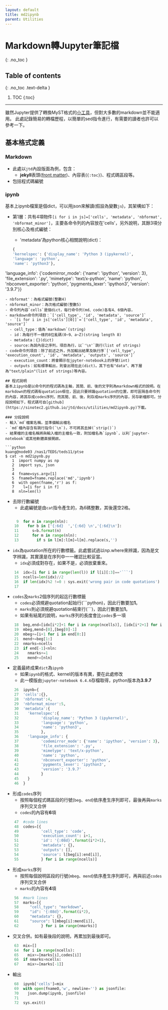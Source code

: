 ```yaml
---
layout: default
title: md2ipynb
parent: Utilities
---
```


# Markdown轉Jupyter筆記檔
{: .no_toc }

## Table of contents
{: .no_toc .text-delta }

1. TOC
{:toc}

---

雖然Jupyter提供了轉換MyST格式的[小工具](https://jupyterbook.org/file-types/myst-notebooks.html)，但對大多數的markdown並不能適用。
此處記錄簡易的轉檔歷程，以簡單的sed指令進行，有需要的讀者也許可以參考一下。

## 基本格式定義

### Markdown
- 此處以`jtd`內設版面為例，包含：
  - **jekyll**表頭([front matter](https://jekyllrb.com/docs/front-matter/))、內容表(`{:toc}`)、程式碼區段等。
- 包括程式碼編號

### ipynb
基本上ipynb檔案是個dict，可以用json來解讀(假設為變數`js`)，其架構如下：
- 第1層：共有4項物件`[i for i in js]=['cells', 'metadata', 'nbformat', 'nbformat_minor']`，主要各命令列的內容放在'cells'，另外說明，其餘3項分別核心及格式編號：
  - 'metadata'為python核心相關說明(dict)：

  ```python
  {
  'kernelspec': {'display_name': 'Python 3 (ipykernel)',
  'language': 'python',
  'name': 'python3'},
 'language_info': {'codemirror_mode': {'name': 'ipython', 'version': 3},
  'file_extension': '.py',
  'mimetype': 'text/x-python',
  'name': 'python',
  'nbconvert_exporter': 'python',
  'pygments_lexer': 'ipython3',
  'version': '3.9.7'}}
  ```
  - nbformat'：為格式編號(整數4)
  - nbformat_minor：為次格式編號(整數5)
- 命令列內容`cells`是個dict，每行命令列(md、code)各有4、6個內容，
  - markdown命令列項目：`['cell_type', 'id', 'metadata', 'source']`
    - `[i for i in js['cells'][0]]`=`['cell_type', 'id', 'metadata', 'source']`
    - cell_type：值為`markdown`(string)
    - id：為每行不一樣的8位亂碼(0~9、a~Z)(string length 8)
    - metadata：{}(dict)
    - source:為說內容之序列，項目為行，以`'\n'`跳行(list of strings)
  - code命令列項目：除了前述之外，外加輸出結果及執行序`['cell_type', 'execution_count', 'id', 'metadata', 'outputs', 'source']`
    - execution_count：將會顯示在jpyter-notebook上的序號(int)
    - outputs：如有標準輸出，則會出現在此(dict)。其下也有"data"、再下層為"text/plain"(list of strings)等內容。

## 程式說明
基本上ipynb是以命令列的程式碼為主軸，其間、前、後的文字則為markdown格式的說明。在markdown的程式碼有quotation框住，因此只要辨識quotation的位置，即可區隔各命令列的內容，將其存成codes序列，而其間、前、後，則存成marks序列的內容，另存新檔即可。分段說明如下，程式碼可自[github](https://sinotec2.github.io/jtd/docs/utilities/md2ipynb.py)下載。

### 分段說明
- 輸入`md`檔案名稱，並準備輸出檔名
  - `md`檔內容含有跳行指令(`\n`)，不可將其去掉(`strip()`)
  - 結果檔的主檔名稱將與輸入檔的主檔名一致，附加檔名為`ipynb`，以利`jupyter-notebook`或其他軟體直接開啟。

```python
kuang@node03 /nas1/TEDS/teds11/ptse
$ cat -n md2ipynb.py
     1  import numpy as np
     2  import sys, json
     3
     4  fname=sys.argv[1]
     5  fnameO=fname.replace('md','ipynb')
     6  with open(fname,'r') as f:
     7    l=[i for i in f]
     8  nln=len(l)
```
- 去除行數編號
  - 此處編號是由`cat`指令產生的，為6碼整數，其後還空2格。

```python

     9  for n in range(nln):
    10    for b in ['{:6d}  ','{:6d} \n','{:6d}\n']:
    11      s=b.format(n)
    12      for m in range(nln):
    13        if s in l[m]:l[m]=l[m].replace(s,'')
```
- `idx`為quotation所在的行數標籤。此處嘗試過以np.where來辨識，因為是文字辨識，其實還是在序列中一一確認比較妥當。
  - `idx`必須成對存在，如果不是，必須放棄重來。

```python
    14  idx=[i for i in range(len(l)) if l[i][:3]=='```']
    15  ncells=len(idx)//2
    16  if len(idx)%2 !=0 : sys.exit('wrong pair in code quotations')
    17
```
- `codes`及`marks`2個序列的起迄行數標籤
  - `codes`必須規避quotation起始行(\`\`\`python)，因此行數要加**1**。
  - `marks`則必須規避quotation結束行(\`\`\`)，因此行數要加**1**。
  - 如果有結尾的說明，`marks`序列的長度會比`codes`多一項

```python
    18  beg,end=[idx[i*2]+1 for i in range(ncells)], [idx[i*2+1] for i in range(ncells)]
    19  mbeg,mend=[0],[beg[0]-1]
    20  mbeg+=[i+1 for i in end[0:]]
    21  mend+=beg[1:]
    22  nmarks=ncells
    23  if end[-1]<nln:
    24    nmarks+=1
    25    mend+=[nln]
```
- 定義最終成果`dict`為`ipynb`
  - 如果`ipynb`的格式、kernel的版本有異，要在此處修改
  - 此一模版由`jupyter-notebook 6.4.6`存檔取得，python版本為**3.9.7**

```python
    26  ipynb={
    27  'cells':{},
    28  'nbformat':4,
    29  'nbformat_minor':5,
    30  'metadata':{
    31    'kernelspec':{
    32          'display_name': 'Python 3 (ipykernel)',
    33          'language': 'python',
    34          'name': 'python3',
    35          },
    36    'language_info': {
    37          'codemirror_mode': {'name': 'ipython', 'version': 3},
    38          'file_extension': '.py',
    39          'mimetype': 'text/x-python',
    40          'name': 'python',
    41          'nbconvert_exporter': 'python',
    42          'pygments_lexer': 'ipython3',
    43          'version': '3.9.7'
    44          }
    45    }
    46  }
```
- 形成`codes`序列
  - 按照每個程式碼區段的行號(`beg`、`end`)依序產生序列即可，最後再與`marks`序列交叉合併
  - `codes`的內容有**6**項

```python
    47  #code lines
    48  codes=[{
    49          'cell_type': 'code',
    50          'execution_count': i+1,
    51          'id': '{:08d}'.format(i*2+1),
    52          'metadata': {},
    53          'outputs': [],
    54          'source': l[beg[i]:end[i]],
    55          } for i in range(ncells)]
```
- 形成`marks`序列
  - 按照每個說明區段的行號(`mbeg`、`mend`)依序產生序列即可，再與前述`codes`序列交叉合併
  - `marks`的內容有**4**項

```python
    56  #mark lines
    57  marks=[{
    58     "cell_type": "markdown",
    59     "id": '{:08d}'.format(i*2),
    60     "metadata": {},
    61     "source": l[mbeg[i]:mend[i]],
    62          } for i in range(nmarks)]
```
- 交叉合併。如有最後段的說明，再累加到最後即可。

```python
    63  mix=[]
    64  for i in range(ncells):
    65    mix+=[marks[i],codes[i]]
    66  if nmarks>ncells:
    67    mix+=[marks[-1]]
```
- 輸出

```python
    68  ipynb['cells']=mix
    69  with open(fnameO,'w', newline='') as jsonfile:
    70    json.dump(ipynb, jsonfile)
    71
    72  sys.exit()
```
